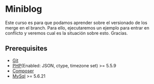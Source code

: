 # Miniblog
Este curso es para que podamos aprender sobre el versionado de los merge en el branch. Para ello, ejecutaremos un ejemplo para entrar en conflicto y veremos cual es la situación sobre esto. Gracias.

## Prerequisites
+ [Git](http://git-scm.com/)
+ [PHP](http://php.net/)(Enabled: JSON, ctype, timezone set) >= 5.5.9
+ [Composer](https://getcomposer.org/)
+ [MySql](https://www.mysql.com/) >= 5.6.21 


